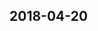 ## 2018-04-20


<script>
(async () => {  
  function d3TreeOfDocumentElement(documentNode) {
    var tree = {
      name: documentNode.id || documentNode.tagName || documentNode,
      size: documentNode.outerHTML && documentNode.outerHTML.length,
      children: []
    }
    if (documentNode.childNodes) {
      tree.children.push(...Array.from(documentNode.childNodes).map(ea => d3TreeOfDocumentElement(ea)))
    }
    // if (documentNode.shadowRoot) {
    //   tree.children.push(d3TreeOfDocumentElement(documentNode.shadowRoot))
    // }
    return tree
  }
  var tm = await lively.create("lively-d3-radialtree")
  tm.style = "width: 300px; height: 400px"
  tm.setTreeData(d3TreeOfDocumentElement(document.body))
  return tm
})()
</script>